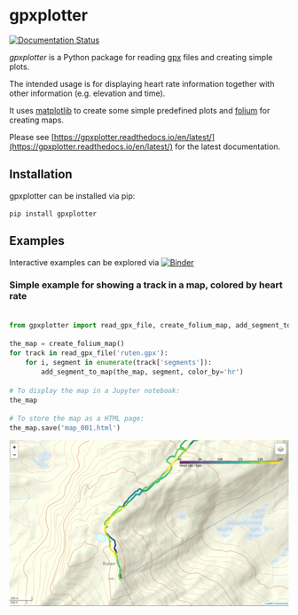 # gpxplotter

[![Documentation Status](https://readthedocs.org/projects/gpxplotter/badge/?version=latest)](https://gpxplotter.readthedocs.io/en/latest/?badge=latest)

*gpxplotter* is a Python package for reading 
[gpx](https://en.wikipedia.org/wiki/GPS_Exchange_Format)
files and creating simple plots.

The intended usage is for displaying heart rate information together with
other information (e.g. elevation and time). 

It uses [matplotlib](http://matplotlib.org/) to create some simple predefined plots and
[folium](https://python-visualization.github.io/folium/) for creating maps.

Please see
[https://gpxplotter.readthedocs.io/en/latest/](https://gpxplotter.readthedocs.io/en/latest/)
for the latest documentation.

## Installation

gpxplotter can be installed via pip:

``pip install gpxplotter``

## Examples

Interactive examples can be explored via 
[![Binder](https://mybinder.org/badge_logo.svg)](https://mybinder.org/v2/gh/andersle/gpxplotter/master?filepath=%2Flectures)


### Simple example for showing a track in a map, colored by heart rate

```python

from gpxplotter import read_gpx_file, create_folium_map, add_segment_to_map

the_map = create_folium_map()
for track in read_gpx_file('ruten.gpx'):
    for i, segment in enumerate(track['segments']):
        add_segment_to_map(the_map, segment, color_by='hr')

# To display the map in a Jupyter notebook:
the_map

# To store the map as a HTML page:
the_map.save('map_001.html')
```

[![map](examples/images/map001.png)](examples/html/map001.html)
